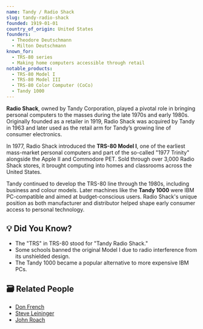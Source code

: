 ```yaml
---
name: Tandy / Radio Shack
slug: tandy-radio-shack
founded: 1919-01-01
country_of_origin: United States
founders:
  - Theodore Deutschmann
  - Milton Deutschmann
known_for:
  - TRS-80 series
  - Making home computers accessible through retail
notable_products:
  - TRS-80 Model I
  - TRS-80 Model III
  - TRS-80 Color Computer (CoCo)
  - Tandy 1000
---
```


**Radio Shack**, owned by Tandy Corporation, played a pivotal role in bringing personal computers to the masses during the late 1970s and early 1980s. Originally founded as a retailer in 1919, Radio Shack was acquired by Tandy in 1963 and later used as the retail arm for Tandy’s growing line of consumer electronics.

In 1977, Radio Shack introduced the **TRS-80 Model I**, one of the earliest mass-market personal computers and part of the so-called "1977 Trinity" alongside the Apple II and Commodore PET. Sold through over 3,000 Radio Shack stores, it brought computing into homes and classrooms across the United States.

Tandy continued to develop the TRS-80 line through the 1980s, including business and colour models. Later machines like the **Tandy 1000** were IBM PC-compatible and aimed at budget-conscious users. Radio Shack's unique position as both manufacturer and distributor helped shape early consumer access to personal technology.

## 💡 Did You Know?

- The "TRS" in TRS-80 stood for "Tandy Radio Shack."
- Some schools banned the original Model I due to radio interference from its unshielded design.
- The Tandy 1000 became a popular alternative to more expensive IBM PCs.

## 🗃 Related People

- [Don French](../people/don-french)
- [Steve Leininger](../people/steve-leininger)
- [John Roach](../people/john-roach)
